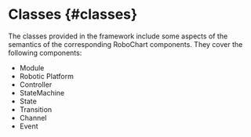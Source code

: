 # Classes {#classes}

The classes provided in the framework include some aspects of the semantics of the corresponding RoboChart components. They cover the following components:

* Module
* Robotic Platform
* Controller
* StateMachine
* State
* Transition
* Channel
* Event



